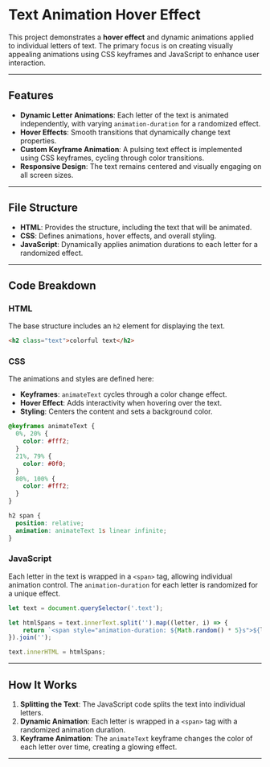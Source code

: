 # Text Animation Hover Effect

This project demonstrates a **hover effect** and dynamic animations applied to individual letters of text. The primary focus is on creating visually appealing animations using CSS keyframes and JavaScript to enhance user interaction.

---

## Features
- **Dynamic Letter Animations**: Each letter of the text is animated independently, with varying `animation-duration` for a randomized effect.
- **Hover Effects**: Smooth transitions that dynamically change text properties.
- **Custom Keyframe Animation**: A pulsing text effect is implemented using CSS keyframes, cycling through color transitions.
- **Responsive Design**: The text remains centered and visually engaging on all screen sizes.

---

## File Structure

- **HTML**: Provides the structure, including the text that will be animated.
- **CSS**: Defines animations, hover effects, and overall styling.
- **JavaScript**: Dynamically applies animation durations to each letter for a randomized effect.

---

## Code Breakdown

### HTML
The base structure includes an `h2` element for displaying the text.

```html
<h2 class="text">colorful text</h2>
```

### CSS
The animations and styles are defined here:
- **Keyframes**: `animateText` cycles through a color change effect.
- **Hover Effect**: Adds interactivity when hovering over the text.
- **Styling**: Centers the content and sets a background color.

```css
@keyframes animateText {
  0%, 20% {
    color: #fff2;
  }
  21%, 79% {
    color: #0f0;
  }
  80%, 100% {
    color: #fff2;
  }
}

h2 span {
  position: relative;
  animation: animateText 1s linear infinite;
}
```

### JavaScript
Each letter in the text is wrapped in a `<span>` tag, allowing individual animation control. The `animation-duration` for each letter is randomized for a unique effect.

```javascript
let text = document.querySelector('.text');

let htmlSpans = text.innerText.split('').map((letter, i) => {
    return `<span style="animation-duration: ${Math.random() * 5}s">${letter}</span>`;
}).join('');

text.innerHTML = htmlSpans;
```

---

## How It Works
1. **Splitting the Text**: The JavaScript code splits the text into individual letters.
2. **Dynamic Animation**: Each letter is wrapped in a `<span>` tag with a randomized animation duration.
3. **Keyframe Animation**: The `animateText` keyframe changes the color of each letter over time, creating a glowing effect.

---

